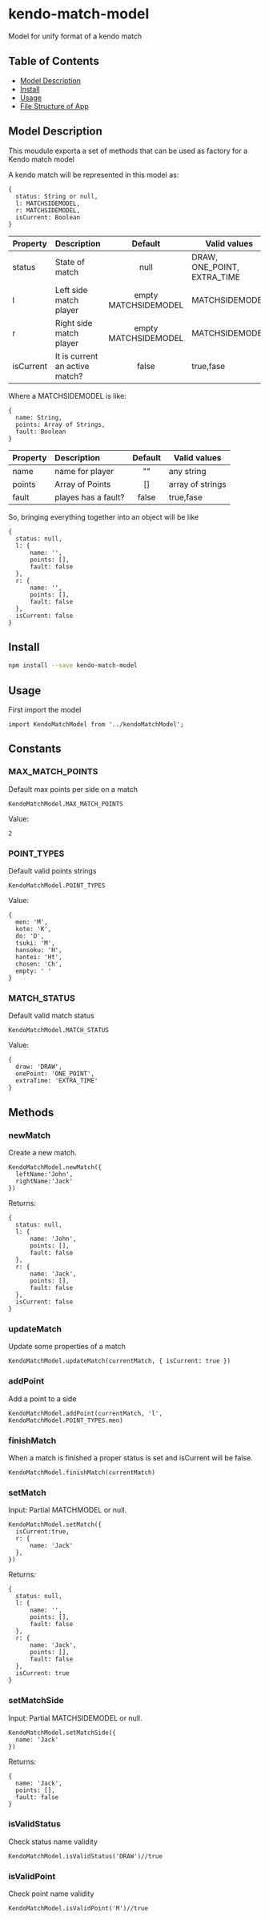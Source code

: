 # kendo-match-model
Model for unify format of a kendo match

## Table of Contents
 - [Model Description](#-model-description)
 - [Install](#-install)
 - [Usage](#-usage)
 - [File Structure of App](#-file-structure-of-app)

## Model Description

This moudule exporta a set of methods that can be used as factory for a Kendo match model

A kendo match will be represented in this model as:
```
{
  status: String or null,
  l: MATCHSIDEMODEL,
  r: MATCHSIDEMODEL,
  isCurrent: Boolean
}
```
| Property  |  Description | Default  | Valid values  |
| ------------- |:-------------| :-------------:| -----|
| status |State of match| null|DRAW, ONE_POINT, EXTRA_TIME|
| l |Left side match player| empty MATCHSIDEMODEL |MATCHSIDEMODEL|
| r |Right side match player| empty MATCHSIDEMODEL |MATCHSIDEMODEL|
| isCurrent |It is current an active match?| false|true,fase|

Where a MATCHSIDEMODEL is like:
```
{
  name: String,
  points: Array of Strings,
  fault: Boolean
}
```
| Property  |  Description | Default  | Valid values  |
| ------------- |:-------------| :-------------:| -----|
| name |name for player| ""|any string|
| points |Array of Points| [] | array of strings|
| fault |playes has a fault?| false|true,fase|
So, bringing everything together into an object will be like
```
{
  status: null,
  l: {
      name: '',
      points: [],
      fault: false
  },
  r: {
      name: '',
      points: [],
      fault: false
  },
  isCurrent: false
}
```
## Install

```bash
npm install --save kendo-match-model
```

## Usage
First import the model
```
import KendoMatchModel from '../kendoMatchModel';
```
## Constants
### MAX_MATCH_POINTS
Default max points per side on a match
```
KendoMatchModel.MAX_MATCH_POINTS
```
Value:
```
2
```
### POINT_TYPES
Default valid points strings
```
KendoMatchModel.POINT_TYPES
```
Value:
```
{
  men: 'M',
  kote: 'K',
  do: 'D',
  tsuki: 'M',
  hansoku: 'H',
  hantei: 'Ht',
  chosen: 'Ch',
  empty: ' '
}
```
### MATCH_STATUS
Default valid match status
```
KendoMatchModel.MATCH_STATUS
```
Value:
```
{
  draw: 'DRAW',
  onePoint: 'ONE_POINT',
  extraTime: 'EXTRA_TIME'
}
```
## Methods
### newMatch
Create a new match.
```
KendoMatchModel.newMatch({
  leftName:'John',
  rightName:'Jack'
})
```
Returns:
```
{
  status: null,
  l: {
      name: 'John',
      points: [],
      fault: false
  },
  r: {
      name: 'Jack',
      points: [],
      fault: false
  },
  isCurrent: false
}
```

### updateMatch
Update some properties of a match
```
KendoMatchModel.updateMatch(currentMatch, { isCurrent: true })
```

### addPoint
Add a point to a side
```
KendoMatchModel.addPoint(currentMatch, 'l', KendoMatchModel.POINT_TYPES.men)
```

### finishMatch
When a match is finished a proper status is set and isCurrent will be false.
```
KendoMatchModel.finishMatch(currentMatch)
```


### setMatch
Input: Partial MATCHMODEL or null.
```
KendoMatchModel.setMatch({
  isCurrent:true,
  r: {
      name: 'Jack'
  },
})
```
Returns:
```
{
  status: null,
  l: {
      name: '',
      points: [],
      fault: false
  },
  r: {
      name: 'Jack',
      points: [],
      fault: false
  },
  isCurrent: true
}
```

### setMatchSide
Input: Partial MATCHSIDEMODEL or null.
```
KendoMatchModel.setMatchSide({
  name: 'Jack'
})
```
Returns:
```
{
  name: 'Jack',
  points: [],
  fault: false
}
```

### isValidStatus
Check status name validity
```
KendoMatchModel.isValidStatus('DRAW')//true
```

### isValidPoint
Check point name validity
```
KendoMatchModel.isValidPoint('M')//true
```
